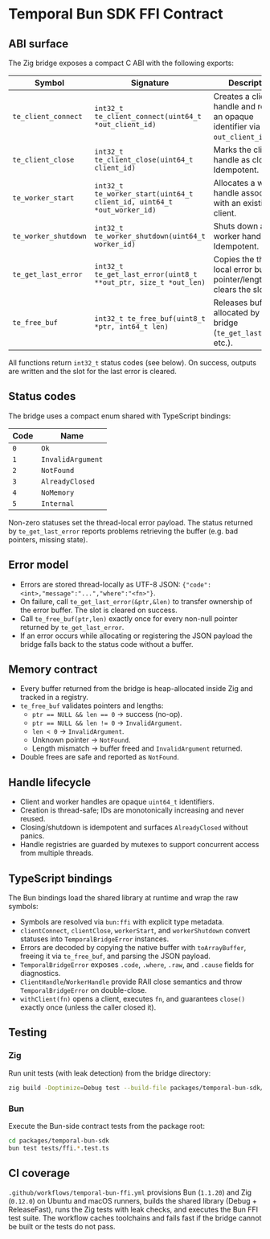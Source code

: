 # Temporal Bun SDK FFI Contract

## ABI surface

The Zig bridge exposes a compact C ABI with the following exports:

| Symbol | Signature | Description |
| --- | --- | --- |
| `te_client_connect` | `int32_t te_client_connect(uint64_t *out_client_id)` | Creates a client handle and returns an opaque identifier via `out_client_id`. |
| `te_client_close` | `int32_t te_client_close(uint64_t client_id)` | Marks the client handle as closed. Idempotent. |
| `te_worker_start` | `int32_t te_worker_start(uint64_t client_id, uint64_t *out_worker_id)` | Allocates a worker handle associated with an existing client. |
| `te_worker_shutdown` | `int32_t te_worker_shutdown(uint64_t worker_id)` | Shuts down a worker handle. Idempotent. |
| `te_get_last_error` | `int32_t te_get_last_error(uint8_t **out_ptr, size_t *out_len)` | Copies the thread-local error buffer pointer/length and clears the slot. |
| `te_free_buf` | `int32_t te_free_buf(uint8_t *ptr, int64_t len)` | Releases buffers allocated by the bridge (`te_get_last_error`, etc.). |

All functions return `int32_t` status codes (see below). On success, outputs are written and the slot for the last error is cleared.

## Status codes

The bridge uses a compact enum shared with TypeScript bindings:

| Code | Name |
| --- | --- |
| `0` | `Ok` |
| `1` | `InvalidArgument` |
| `2` | `NotFound` |
| `3` | `AlreadyClosed` |
| `4` | `NoMemory` |
| `5` | `Internal` |

Non-zero statuses set the thread-local error payload. The status returned by `te_get_last_error` reports problems retrieving the buffer (e.g. bad pointers, missing state).

## Error model

* Errors are stored thread-locally as UTF-8 JSON: `{"code":<int>,"message":"...","where":"<fn>"}`.
* On failure, call `te_get_last_error(&ptr,&len)` to transfer ownership of the error buffer. The slot is cleared on success.
* Call `te_free_buf(ptr,len)` exactly once for every non-null pointer returned by `te_get_last_error`.
* If an error occurs while allocating or registering the JSON payload the bridge falls back to the status code without a buffer.

## Memory contract

* Every buffer returned from the bridge is heap-allocated inside Zig and tracked in a registry.
* `te_free_buf` validates pointers and lengths:
  * `ptr == NULL && len == 0` → success (no-op).
  * `ptr == NULL && len != 0` → `InvalidArgument`.
  * `len < 0` → `InvalidArgument`.
  * Unknown pointer → `NotFound`.
  * Length mismatch → buffer freed and `InvalidArgument` returned.
* Double frees are safe and reported as `NotFound`.

## Handle lifecycle

* Client and worker handles are opaque `uint64_t` identifiers.
* Creation is thread-safe; IDs are monotonically increasing and never reused.
* Closing/shutdown is idempotent and surfaces `AlreadyClosed` without panics.
* Handle registries are guarded by mutexes to support concurrent access from multiple threads.

## TypeScript bindings

The Bun bindings load the shared library at runtime and wrap the raw symbols:

* Symbols are resolved via `bun:ffi` with explicit type metadata.
* `clientConnect`, `clientClose`, `workerStart`, and `workerShutdown` convert statuses into `TemporalBridgeError` instances.
* Errors are decoded by copying the native buffer with `toArrayBuffer`, freeing it via `te_free_buf`, and parsing the JSON payload.
* `TemporalBridgeError` exposes `.code`, `.where`, `.raw`, and `.cause` fields for diagnostics.
* `ClientHandle`/`WorkerHandle` provide RAII close semantics and throw `TemporalBridgeError` on double-close.
* `withClient(fn)` opens a client, executes `fn`, and guarantees `close()` exactly once (unless the caller closed it).

## Testing

### Zig

Run unit tests (with leak detection) from the bridge directory:

```bash
zig build -Doptimize=Debug test --build-file packages/temporal-bun-sdk/native/temporal-bun-bridge-zig/build.zig
```

### Bun

Execute the Bun-side contract tests from the package root:

```bash
cd packages/temporal-bun-sdk
bun test tests/ffi.*.test.ts
```

## CI coverage

`.github/workflows/temporal-bun-ffi.yml` provisions Bun (`1.1.20`) and Zig (`0.12.0`) on Ubuntu and macOS runners, builds the shared library (Debug + ReleaseFast), runs the Zig tests with leak checks, and executes the Bun FFI test suite. The workflow caches toolchains and fails fast if the bridge cannot be built or the tests do not pass.

